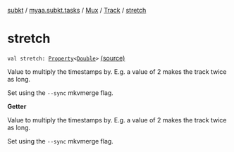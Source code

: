 [subkt](../../../index.md) / [myaa.subkt.tasks](../../index.md) / [Mux](../index.md) / [Track](index.md) / [stretch](./stretch.md)

# stretch

`val stretch: `[`Property`](https://docs.gradle.org/current/javadoc/org/gradle/api/provider/Property.html)`<`[`Double`](https://kotlinlang.org/api/latest/jvm/stdlib/kotlin/-double/index.html)`>` [(source)](https://github.com/Myaamori/SubKt/blob/0.1.4/src/main/kotlin/myaa/subkt/tasks/muxtask.kt#L290)

Value to multiply the timestamps by. E.g. a value of
2 makes the track twice as long.

Set using the `--sync` mkvmerge flag.

**Getter**

Value to multiply the timestamps by. E.g. a value of
2 makes the track twice as long.

Set using the `--sync` mkvmerge flag.

